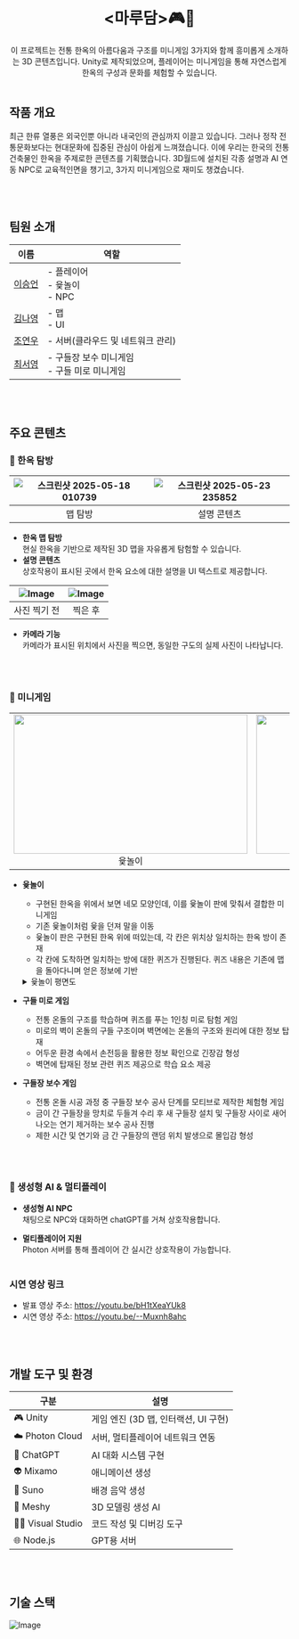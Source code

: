 <div align="center">
<h1><마루담>🎮🌳</h1>
이 프로젝트는 전통 한옥의 아름다움과 구조를 미니게임 3가지와 함께 흥미롭게 소개하는 3D 콘텐츠입니다.  
Unity로 제작되었으며, 플레이어는 미니게임을 통해 자연스럽게 한옥의 구성과 문화를 체험할 수 있습니다.
</div><br>

## 작품 개요
최근 한류 열풍은 외국인뿐 아니라 내국인의 관심까지 이끌고 있습니다. 그러나 정작 전통문화보다는 현대문화에 집중된 관심이 아쉽게 느껴졌습니다. 이에 우리는 한국의 전통건축물인 한옥을 주제로한 콘텐츠를 기획했습니다. 3D월드에 설치된 각종 설명과 AI 연동 NPC로 교육적인면을 챙기고, 3가지 미니게임으로 재미도 챙겼습니다.

<br><br>

## 팀원 소개

| 이름 | 역할 |
|------|------|
| [이승언](https://github.com/unvictory2) | - 플레이어 <br>- 윷놀이<br> - NPC |
| [김나영](https://github.com/kny02) | - 맵<br>- UI|
| [조연우](https://github.com/yeonwoo616) | - 서버(클라우드 및 네트워크 관리) |
| [최서영](https://github.com/CSY5316) | - 구들장 보수 미니게임 <br>- 구들 미로 미니게임|

<br><br>

## 주요 콘텐츠

### 🧭 한옥 탐방

|![스크린샷 2025-05-18 010739](https://github.com/user-attachments/assets/89cb3e51-0fa8-456f-b4ac-a6afef877d84)|![스크린샷 2025-05-23 235852](https://github.com/user-attachments/assets/bd63eac7-45b0-4e6a-9b5d-a1642674e643)
|:---:|:---:|
|맵 탐방|설명 콘텐츠|


- **한옥 맵 탐방**  
  현실 한옥을 기반으로 제작된 3D 맵을 자유롭게 탐험할 수 있습니다.
- **설명 콘텐츠**  
  상호작용이 표시된 곳에서 한옥 요소에 대한 설명을 UI 텍스트로 제공합니다.

|![Image](https://github.com/user-attachments/assets/f051c312-6134-4e55-9769-89177e1b5883)|![Image](https://github.com/user-attachments/assets/759c907b-38c4-4441-8562-debd2380144a)
|:---:|:---:|
|사진 찍기 전|찍은 후|

- **카메라 기능**  
  카메라가 표시된 위치에서 사진을 찍으면, 동일한 구도의 실제 사진이 나타납니다.

  <br><br>

### 🎲 미니게임
<table>
  <tr>
    <td align="center">
      <img src="https://github.com/user-attachments/assets/46927874-d768-41be-8454-c09c78ad2769" width="420" height="250"/><br/>
      윷놀이
    </td>
    <td align="center">
      <img src="https://github.com/user-attachments/assets/828a5b8b-7fbb-41e7-9487-4692c627efdb"  width="420" height="250"/><br/>
      구들 미로 게임
    </td>
    <td align="center">
      <img src="https://github.com/user-attachments/assets/6211ccc8-3303-47d7-b280-622bb25f66c3"  width="420" height="250"/><br/>
      구들장 보수 게임
    </td>
  </tr>
</table>


- **윷놀이**
  
  + 구현된 한옥을 위에서 보면 네모 모양인데, 이를 윷놀이 판에 맞춰서 결합한 미니게임
  + 기존 윷놀이처럼 윷을 던져 말을 이동
  + 윷놀이 판은 구현된 한옥 위에 떠있는데, 각 칸은 위치상 일치하는 한옥 방이 존재
  + 각 칸에 도착하면 일치하는 방에 대한 퀴즈가 진행된다. 퀴즈 내용은 기존에 맵을 돌아다니며 얻은 정보에 기반
  <details>
  <summary>윷놀이 평면도</summary>
  <table>
    <tr>
      <td align="center">
        <img src="https://github.com/user-attachments/assets/3b8c668f-909a-4c44-9028-09b88e13d1a2"><br>
        한옥 평면도
      </td>
      <td align="center">
        <img src="https://github.com/user-attachments/assets/e9721154-65ac-4584-b3d2-85399402254e"><br>
        윷놀이와 결합안
      </td>
    </tr>
  </table>
</details>
  
- **구들 미로 게임**

  + 전통 온돌의 구조를 학습하며 퀴즈를 푸는 1인칭 미로 탐험 게임
  + 미로의 벽이 온돌의 구들 구조이며 벽면에는 온돌의 구조와 원리에 대한 정보 탑재
  + 어두운 환경 속에서 손전등을 활용한 정보 확인으로 긴장감 형성
  + 벽면에 탑재된 정보 관련 퀴즈 제공으로 학습 요소 제공
   
- **구들장 보수 게임**

  + 전통 온돌 시공 과정 중 구들장 보수 공사 단계를 모티브로 제작한 체험형 게임
  + 금이 간 구들장을 망치로 두들겨 수리 후 새 구들장 설치 및 구들장 사이로 새어나오는 연기 제거하는 보수 공사 진행
  + 제한 시간 및 연기와 금 간 구들장의 랜덤 위치 발생으로 몰입감 형성 

<br><br>

### 🧠 생성형 AI & 멀티플레이

- **생성형 AI NPC**  
  채팅으로 NPC와 대화하면 chatGPT를 거쳐 상호작용합니다.

  
- **멀티플레이어 지원**  
  Photon 서버를 통해 플레이어 간 실시간 상호작용이 가능합니다.
  <br><br>
### 시연 영상 링크
- 발표 영상 주소: https://youtu.be/bH1tXeaYUk8
- 시연 영상 주소: https://youtu.be/--Muxnh8ahc

<br><br>
  
## 개발 도구 및 환경
| 구분 | 설명 |
|------|------|
| 🎮 Unity | 게임 엔진 (3D 맵, 인터랙션, UI 구현) |
| ☁️ Photon Cloud | 서버, 멀티플레이어 네트워크 연동 |
| 🧠 ChatGPT| AI 대화 시스템 구현 |
| 👽️ Mixamo | 애니메이션 생성 |
| 🎵 Suno | 배경 음악 생성 |
| 🧱 Meshy | 3D 모델링 생성 AI |
| 🧑‍💻 Visual Studio | 코드 작성 및 디버깅 도구 |
| 🌐 Node.js | GPT용 서버 |

  <br><br>
## 기술 스택  
![Image](https://github.com/user-attachments/assets/da5c5af5-506b-40a5-9ec9-40539b4a3ef7)

